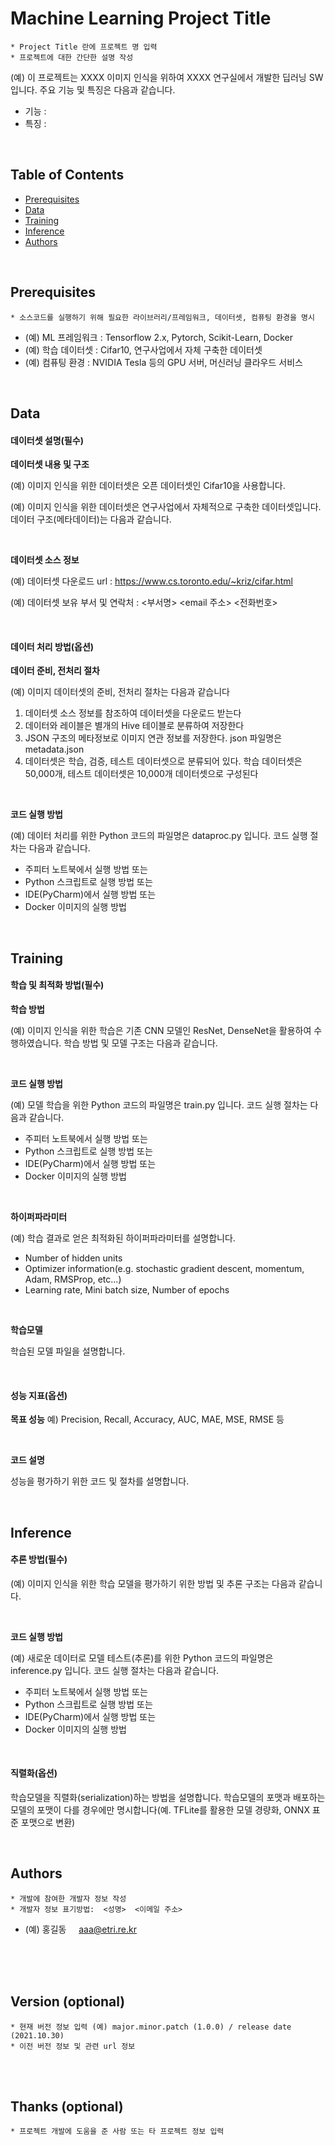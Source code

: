 # Machine Learning Project Title
```
* Project Title 란에 프로젝트 명 입력 
* 프로젝트에 대한 간단한 설명 작성 
```
(예) 이 프로젝트는 XXXX 이미지 인식을 위하여 XXXX 연구실에서 개발한 딥러닝 SW 입니다. 
주요 기능 및 특징은 다음과 같습니다. 

- 기능 : 
- 특징 : 

<br>

## Table of Contents
- [Prerequisites](#prerequisites)
- [Data](#data)
- [Training](#training)
- [Inference](#inference)
- [Authors](#authors)

<br>

## Prerequisites

```
* 소스코드를 실행하기 위해 필요한 라이브러리/프레임워크, 데이터셋, 컴퓨팅 환경을 명시
```

- (예)  ML 프레임워크 : Tensorflow 2.x, Pytorch, Scikit-Learn, Docker 
- (예) 학습 데이터셋 : Cifar10, 연구사업에서 자체 구축한 데이터셋
- (예) 컴퓨팅 환경 : NVIDIA Tesla 등의 GPU 서버, 머신러닝 클라우드 서비스

<br>

## Data

#### 데이터셋 설명(필수)

**데이터셋 내용 및 구조**

(예) 이미지 인식을 위한 데이터셋은 오픈 데이터셋인 Cifar10을 사용합니다.

(예) 이미지 인식을 위한 데이터셋은 연구사업에서 자체적으로 구축한 데이터셋입니다. 데이터 구조(메타데이터)는 다음과 같습니다.

<br>

**데이터셋 소스 정보**

(예) 데이터셋 다운로드 url :  https://www.cs.toronto.edu/~kriz/cifar.html 

(예) 데이터셋 보유 부서 및 연락처 : <부서명> <email 주소> <전화번호> 

<br>

#### 데이터 처리 방법(옵션)

**데이터 준비, 전처리 절차**

(예) 이미지 데이터셋의 준비, 전처리 절차는 다음과 같습니다 

1. 데이터셋 소스 정보를 참조하여 데이터셋을 다운로드 받는다
2. 데이터와 레이블은 별개의 Hive 테이블로 분류하여 저장한다
3. JSON 구조의 메타정보로 이미지 연관 정보를 저장한다. json 파일명은 metadata.json
4. 데이터셋은 학습, 검증, 테스트 데이터셋으로 분류되어 있다. 학습 데이터셋은 50,000개, 테스트 데이터셋은 10,000개 데이터셋으로 구성된다

<br>

**코드 실행 방법**

(예) 데이터 처리를 위한 Python 코드의 파일명은 dataproc.py 입니다.  코드 실행 절차는 다음과 같습니다.
* 주피터 노트북에서 실행 방법 또는
* Python 스크립트로 실행 방법 또는
* IDE(PyCharm)에서 실행 방법 또는
* Docker 이미지의 실행 방법

<br>

## Training

#### 학습 및 최적화 방법(필수)

**학습 방법**

(예) 이미지 인식을 위한 학습은 기존 CNN 모델인 ResNet, DenseNet을 활용하여 수행하였습니다. 학습 방법 및 모델 구조는 다음과 같습니다.

<br>

**코드 실행 방법**

(예) 모델 학습을 위한 Python 코드의 파일명은 train.py 입니다.  코드 실행 절차는 다음과 같습니다.

- 주피터 노트북에서 실행 방법 또는
- Python 스크립트로 실행 방법 또는
- IDE(PyCharm)에서 실행 방법 또는
- Docker 이미지의 실행 방법

<br>

**하이퍼파라미터**

(예) 학습 결과로 얻은 최적화된 하이퍼파라미터를 설명합니다.

* Number of hidden units
* Optimizer information(e.g. stochastic gradient descent, momentum, Adam, RMSProp, etc...)
* Learning rate, Mini batch size, Number of epochs

<br>

**학습모델**

학습된 모델 파일을 설명합니다. 

<br>

#### 성능 지표(옵션)

**목표 성능**
예) Precision, Recall, Accuracy, AUC, MAE, MSE, RMSE 등

<br>

**코드 설명**

성능을 평가하기 위한 코드 및 절차를 설명합니다.

<br>

## Inference

####  추론 방법(필수)

(예) 이미지 인식을 위한 학습 모델을 평가하기 위한 방법 및 추론 구조는 다음과 같습니다.

<br>

**코드 실행 방법**

(예) 새로운 데이터로 모델 테스트(추론)를 위한 Python 코드의 파일명은 inference.py 입니다.  코드 실행 절차는 다음과 같습니다.
* 주피터 노트북에서 실행 방법 또는
* Python 스크립트로 실행 방법 또는
* IDE(PyCharm)에서 실행 방법 또는
* Docker 이미지의 실행 방법

<br>

#### 직렬화(옵션)

학습모델을 직렬화(serialization)하는 방법을 설명합니다. 학습모델의 포맷과 배포하는 모델의 포맷이 다를 경우에만 명시합니다(예. TFLite를 활용한 모델 경량화, ONNX 표준 포맷으로 변환)

<br>

## Authors
```
* 개발에 참여한 개발자 정보 작성 
* 개발자 정보 표기방법:  <성명>  <이메일 주소>   
```
* (예) 	홍길동 &nbsp;&nbsp;&nbsp;  aaa@etri.re.kr   

<br>
<br>
<br>


## Version (optional)
```
* 현재 버전 정보 입력 (예) major.minor.patch (1.0.0) / release date (2021.10.30) 
* 이전 버전 정보 및 관련 url 정보 
```
<br>
<br>


## Thanks (optional)
```
* 프로젝트 개발에 도움을 준 사람 또는 타 프로젝트 정보 입력  
```

<br>
